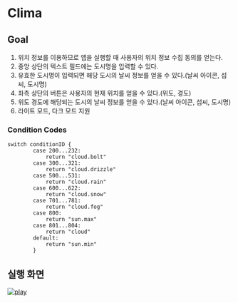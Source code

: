 #  Clima

## Goal
1. 위치 정보를 이용하므로 앱을 실행할 때 사용자의 위치 정보 수집 동의를 얻는다.
2. 중앙 상단의 텍스트 필드에는 도시명을 입력할 수 있다.
3. 유효한 도시명이 입력되면 해당 도시의 날씨 정보를 얻을 수 있다.(날씨 아이콘, 섭씨, 도시명)
4. 좌측 상단의 버튼은 사용자의 현재 위치를 얻을 수 있다.(위도, 경도)
5. 위도 경도에 해당되는 도시의 날씨 정보를 얻을 수 있다.(날씨 아이콘, 섭씨, 도시명)
6. 라이트 모드, 다크 모드 지원

### Condition Codes
```
switch conditionID {
        case 200...232:
            return "cloud.bolt"
        case 300...321:
            return "cloud.drizzle"
        case 500...531:
            return "cloud.rain"
        case 600...622:
            return "cloud.snow"
        case 701...781:
            return "cloud.fog"
        case 800:
            return "sun.max"
        case 801...804:
            return "cloud"
        default:
            return "sun.min"
        }
```

## 실행 화면
[![play](http://img.youtube.com/vi/s7fKScEh6Q0/0.jpg)](https://www.youtube.com/watch?v=s7fKScEh6Q0?t=0s)
